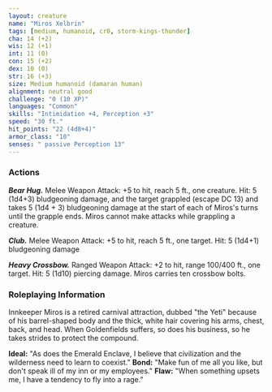 ```yaml
---
layout: creature
name: "Miros Xelbrin"
tags: [medium, humanoid, cr0, storm-kings-thunder]
cha: 14 (+2)
wis: 12 (+1)
int: 11 (0)
con: 15 (+2)
dex: 10 (0)
str: 16 (+3)
size: Medium humanoid (damaran human)
alignment: neutral good
challenge: "0 (10 XP)"
languages: "Common"
skills: "Intimidation +4, Perception +3"
speed: "30 ft."
hit_points: "22 (4d8+4)"
armor_class: "10"
senses: " passive Perception 13"
---
```


### Actions

***Bear Hug.*** Melee Weapon Attack: +5 to hit, reach 5 ft., one creature. Hit: 5 (1d4+3) bludgeoning damage, and the target grappled (escape DC 13) and takes 5 (1d4 + 3) bludgeoning damage at the start of each of Miros's turns until the grapple ends. Miros cannot make attacks while grappling a creature.

***Club.*** Melee Weapon Attack: +5 to hit, reach 5 ft., one target. Hit: 5 (1d4+1) bludgeoning damage

***Heavy Crossbow.*** Ranged Weapon Attack: +2 to hit, range 100/400 ft., one target. Hit: 5 (1d10) piercing damage. Miros carries ten crossbow bolts.

### Roleplaying Information

Innkeeper Miros is a retired carnival attraction, dubbed "the Yeti" because of his barrel-shaped body and the thick, white hair covering his arms, chest, back, and head. When Goldenfields suffers, so does his business, so he takes strides to protect the compound.

**Ideal:** "As does the Emerald Enclave, I believe that civilization and the wilderness need to learn to coexist."
**Bond:** "Make fun of me all you like, but don't speak ill of my inn or my employees."
**Flaw:** "When something upsets me, I have a tendency to fly into a rage."
